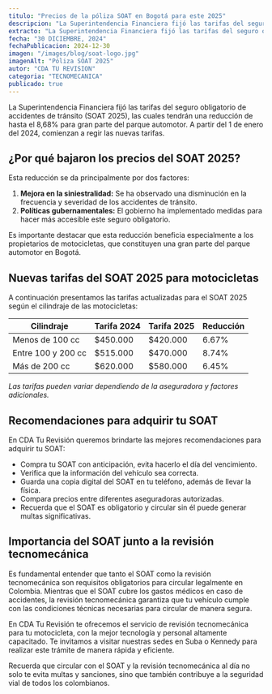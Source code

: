 ```yaml
---
titulo: "Precios de la póliza SOAT en Bogotá para este 2025"
descripcion: "La Superintendencia Financiera fijó las tarifas del seguro obligatorio de accidentes de tránsito (SOAT 2025), las cuales tendrán una reducción de hasta el 8,68% para gran parte del parque automotor."
extracto: "La Superintendencia Financiera fijó las tarifas del seguro obligatorio de accidentes de tránsito (SOAT 2025), las cuales tendrán una reducción de hasta el 8,68% para gran parte del parque automotor. A partir del 1 de enero del 2024, comienzan a regir..."
fecha: "30 DICIEMBRE, 2024"
fechaPublicacion: 2024-12-30
imagen: "/images/blog/soat-logo.jpg"
imagenAlt: "Póliza SOAT 2025"
autor: "CDA TU REVISION"
categoria: "TECNOMECANICA"
publicado: true
---
```


La Superintendencia Financiera fijó las tarifas del seguro obligatorio de accidentes de tránsito (SOAT 2025), las cuales tendrán una reducción de hasta el 8,68% para gran parte del parque automotor. A partir del 1 de enero del 2024, comienzan a regir las nuevas tarifas.

## ¿Por qué bajaron los precios del SOAT 2025?

Esta reducción se da principalmente por dos factores:

1. **Mejora en la siniestralidad:** Se ha observado una disminución en la frecuencia y severidad de los accidentes de tránsito.
2. **Políticas gubernamentales:** El gobierno ha implementado medidas para hacer más accesible este seguro obligatorio.

Es importante destacar que esta reducción beneficia especialmente a los propietarios de motocicletas, que constituyen una gran parte del parque automotor en Bogotá.

## Nuevas tarifas del SOAT 2025 para motocicletas

A continuación presentamos las tarifas actualizadas para el SOAT 2025 según el cilindraje de las motocicletas:

| Cilindraje         | Tarifa 2024 | Tarifa 2025 | Reducción |
| ------------------ | ----------- | ----------- | --------- |
| Menos de 100 cc    | $450.000    | $420.000    | 6.67%     |
| Entre 100 y 200 cc | $515.000    | $470.000    | 8.74%     |
| Más de 200 cc      | $620.000    | $580.000    | 6.45%     |

_Las tarifas pueden variar dependiendo de la aseguradora y factores adicionales._

## Recomendaciones para adquirir tu SOAT

En CDA Tu Revisión queremos brindarte las mejores recomendaciones para adquirir tu SOAT:

- Compra tu SOAT con anticipación, evita hacerlo el día del vencimiento.
- Verifica que la información del vehículo sea correcta.
- Guarda una copia digital del SOAT en tu teléfono, además de llevar la física.
- Compara precios entre diferentes aseguradoras autorizadas.
- Recuerda que el SOAT es obligatorio y circular sin él puede generar multas significativas.

## Importancia del SOAT junto a la revisión tecnomecánica

Es fundamental entender que tanto el SOAT como la revisión tecnomecánica son requisitos obligatorios para circular legalmente en Colombia. Mientras que el SOAT cubre los gastos médicos en caso de accidentes, la revisión tecnomecánica garantiza que tu vehículo cumple con las condiciones técnicas necesarias para circular de manera segura.

En CDA Tu Revisión te ofrecemos el servicio de revisión tecnomecánica para tu motocicleta, con la mejor tecnología y personal altamente capacitado. Te invitamos a visitar nuestras sedes en Suba o Kennedy para realizar este trámite de manera rápida y eficiente.

Recuerda que circular con el SOAT y la revisión tecnomecánica al día no solo te evita multas y sanciones, sino que también contribuye a la seguridad vial de todos los colombianos.
